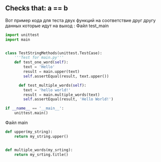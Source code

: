 ## Checks that: a == b

Вот пример кода для теста двух функций на соответствие друг другу данных которые идут на выход :
Файл test_main
```python
import unittest
import main


class TestStringMethods(unittest.TestCase):
	'''Test for main.py'''
	def test_one_word(self):
		text = 'Hello'
		result = main.upper(text)
		self.assertEqual(result, text.upper())

	  def test_multiple_words(self):
		text = 'hello world!'
		result = main.multiple_words(text)
		self.assertEqual(result, 'Hello World!')

if __name__ == '__main__':
	unittest.main()
```

Файл main
```python
def upper(my_string):
	return my_string.upper()


def multiple_words(my_srting):
	return my_srting.title()
```

